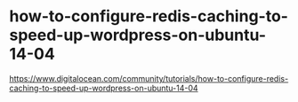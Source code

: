 how-to-configure-redis-caching-to-speed-up-wordpress-on-ubuntu-14-04
===

https://www.digitalocean.com/community/tutorials/how-to-configure-redis-caching-to-speed-up-wordpress-on-ubuntu-14-04